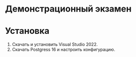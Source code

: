 # Демонстрационный экзамен

# Установка
1) Скачать и установить Visual Studio 2022.
2) Скачать Postgress 16 и настроить конфигурацию.